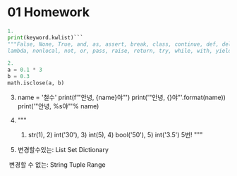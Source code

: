 # 01 Homework

```python
1.
print(keyword.kwlist)```
"""False, None, True, and, as, assert, break, class, continue, def, del,  elif, else, except, finally, for, from, global, if, import, in, is, 
lambda, nonlocal, not, or, pass, raise, return, try, while, with, yield"""
```

```python
2.
a = 0.1 * 3
b = 0.3
math.isclose(a, b)
```



3. name = '철수'
   print(f'"안녕, {name}야"')
   print('"안녕, {}야"'.format(name))
   print('"안녕, %s야"'% name)

4. """
   1) str(1), 2) int('30'), 3) int(5), 4) bool('50'), 5) int('3.5')
   5번!
   """

5.  변경할수있는: List Set Dictionary

​         변경할 수 없는: String Tuple Range